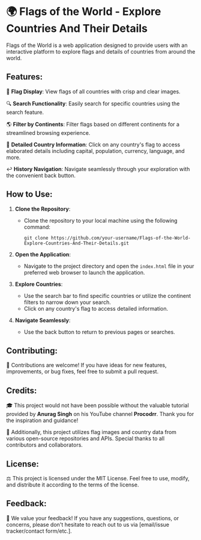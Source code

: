 # 🌍 Flags of the World - Explore Countries And Their Details 

Flags of the World is a web application designed to provide users with an interactive platform to explore flags and details of countries from around the world.

## Features:

🎉 **Flag Display**: View flags of all countries with crisp and clear images.

🔍 **Search Functionality**: Easily search for specific countries using the search feature.

🌎 **Filter by Continents**: Filter flags based on different continents for a streamlined browsing experience.

📝 **Detailed Country Information**: Click on any country's flag to access elaborated details including capital, population, currency, language, and more.

↩️ **History Navigation**: Navigate seamlessly through your exploration with the convenient back button.

## How to Use:

1. **Clone the Repository**:
   - Clone the repository to your local machine using the following command:
     ```
     git clone https://github.com/your-username/Flags-of-the-World-Explore-Countries-And-Their-Details.git
     ```

2. **Open the Application**:
   - Navigate to the project directory and open the `index.html` file in your preferred web browser to launch the application.

3. **Explore Countries**:
   - Use the search bar to find specific countries or utilize the continent filters to narrow down your search.
   - Click on any country's flag to access detailed information.

4. **Navigate Seamlessly**:
   - Use the back button to return to previous pages or searches.

## Contributing:

🙌 Contributions are welcome! If you have ideas for new features, improvements, or bug fixes, feel free to submit a pull request.

## Credits:

🎓 This project would not have been possible without the valuable tutorial provided by **Anurag Singh** on his YouTube channel **Procodrr**. Thank you for the inspiration and guidance!

🌟 Additionally, this project utilizes flag images and country data from various open-source repositories and APIs. Special thanks to all contributors and collaborators.

## License:

⚖️ This project is licensed under the MIT License. Feel free to use, modify, and distribute it according to the terms of the license.

## Feedback:

📧 We value your feedback! If you have any suggestions, questions, or concerns, please don't hesitate to reach out to us via [email/issue tracker/contact form/etc.].
